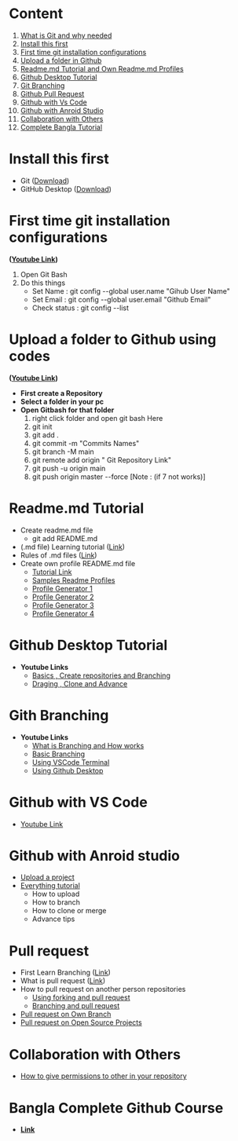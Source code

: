 
# Content

1. [What is Git and why needed](https://www.w3schools.com/git/git_intro.asp?remote=github)
2. [Install this first](#install-this-first)
3. [First time git installation configurations](#first-time-git-installation-configurations)
4. [Upload a folder in Github](#upload-a-folder-to-github-using-codes)
5. [Readme.md Tutorial and Own Readme.md Profiles](#readmemd-tutorial)
6. [Github Desktop Tutorial](#github-desktop-tutorial)
7. [Git Branching](#gith-branching)
8. [Github Pull Request](#pull-request)
9. [Github with Vs Code](#github-with-vs-code)
10. [Github with Anroid Studio](#github-with-anroid-studio)
11. [Collaboration with Others](#collaboration-with-others)
12. [Complete Bangla Tutorial](#bangla-complete-github-course)

# Install this first

* Git ([Download](https://git-scm.com/downloads))
* GitHub Desktop ([Download](https://desktop.github.com/))

# First time git installation configurations

**([Youtube Link](https://www.youtube.com/watch?v=yDntCIs-IJM))**

1. Open Git Bash
2. Do this things
    * Set Name :  git config --global user.name "Gihub User Name"
    * Set Email : git config --global user.email "Github Email"
    * Check status : git config --list

# Upload a folder to Github using codes

**([Youtube Link](https://www.youtube.com/watch?v=f-mUqIGa48s))**

* **First create a Repository**
* **Select a folder in your pc**
* **Open Gitbash for that folder**
    1. right click folder and open git bash Here
    2. git init
    3. git add .
    4. git commit -m "Commits Names"
    5. git branch -M main  
    6. git remote add origin " Git Repository Link"
    7. git push -u origin main
    8. git push origin master --force  [Note : (if 7 not works)]

# Readme.md Tutorial

* Create readme.md file  
  * git add README.md
* (.md file) Learning tutorial ([Link](https://agea.github.io/tutorial.md/))
* Rules of .md files ([Link](https://github.com/markdownlint/markdownlint/blob/master/docs/RULES.md))
* Create own profile README.md file
  * [Tutorial Link](https://www.youtube.com/watch?v=KhGWbt1dAKQ)
  * [Samples Readme Profiles](https://github.com/abhisheknaiidu/awesome-github-profile-readme)
  * [Profile Generator 1](https://arturssmirnovs.github.io/github-profile-readme-generator/)
  * [Profile Generator 2](https://rahuldkjain.github.io/gh-profile-readme-generator/)
  * [Profile Generator 3](https://profile-readme-generator.com/)
  * [Profile Generator 4](https://gprm.itsvg.in/)

# Github Desktop Tutorial

* **Youtube Links**
  * [Basics , Create repositories and Branching](https://www.youtube.com/watch?v=RPagOAUx2SQ&list=PLcL8q_TiioW0JLk03hM3cu_Nb5DRwBHa1&index=2&t=107s)
  * [Draging , Clone and Advance](https://www.youtube.com/watch?v=GOY9wMyr7pU&list=PLcL8q_TiioW0JLk03hM3cu_Nb5DRwBHa1&index=2)

# Gith Branching

* **Youtube Links**
  * [What is Branching and How works](https://youtu.be/BcFoLD6acOM?t=114)
  * [Basic Branching](https://www.youtube.com/watch?v=QV0kVNvkMxc)
  * [Using VSCode Terminal](https://youtu.be/Lf3DYRvCPFo?t=79)
  * [Using Github Desktop](https://www.youtube.com/watch?v=FegJzEFXdk8&list=PLcL8q_TiioW0JLk03hM3cu_Nb5DRwBHa1&index=17)

# Github with VS Code

* [Youtube Link](https://www.youtube.com/watch?v=rmuAKOlWMjA&list=PLcL8q_TiioW0JLk03hM3cu_Nb5DRwBHa1&index=11)

# Github with Anroid studio

* [Upload a project](https://www.youtube.com/watch?v=GhfJTOu3_SE)
* [Everything tutorial](https://youtube.com/playlist?list=PLQkwcJG4YTCQTEk4J4btiOJBV0PhKjJVS)
  * How to upload
  * How to branch
  * How to clone or merge
  * Advance tips

# Pull request

* First Learn Branching ([Link](#gith-branching))
* What is pull request ([Link](https://www.youtube.com/watch?v=For9VtrQx58))
* How to pull request on another person repositories
  * [Using forking and pull request](https://www.youtube.com/watch?v=a_FLqX3vGR4)
  * [Branching and pull request](https://www.youtube.com/watch?v=inPYMFPdzRA)
* [Pull request on Own Branch](https://www.youtube.com/watch?v=inPYMFPdzRA)
* [Pull request on Open Source Projects](https://www.youtube.com/watch?v=8A4TsoXJOs8)

# Collaboration with Others 

* [How to give permissions to other in your repository](https://www.youtube.com/watch?v=nS9QbJt4KaQ)

# Bangla Complete Github Course

* **[Link](https://www.youtube.com/watch?v=8A4TsoXJOs8)**